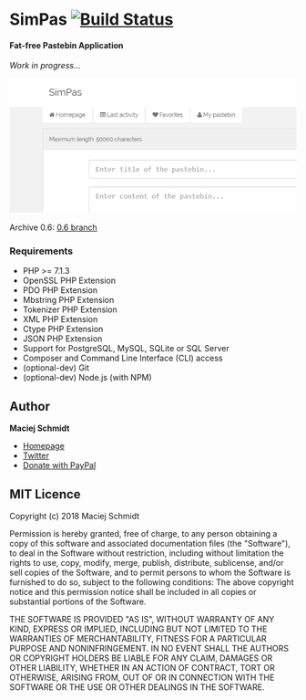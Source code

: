 # SimPas [![Build Status](https://travis-ci.org/Macsch15/SimPas.svg?branch=master)](https://travis-ci.org/Macsch15/SimPas)

#### Fat-free Pastebin Application
*Work in progress...*

![SimPas](https://raw.githubusercontent.com/Macsch15/SimPas/master/image.png)

Archive 0.6: [0.6 branch](https://github.com/Macsch15/SimPas/tree/archive)

### Requirements
- PHP >= 7.1.3
- OpenSSL PHP Extension
- PDO PHP Extension
- Mbstring PHP Extension
- Tokenizer PHP Extension
- XML PHP Extension
- Ctype PHP Extension
- JSON PHP Extension
- Support for PostgreSQL, MySQL, SQLite or SQL Server
- Composer and Command Line Interface (CLI) access
- (optional-dev) Git
- (optional-dev) Node.js (with NPM)

## Author
**Maciej Schmidt**
- [Homepage](http://www.macsch15.pl/ "Homepage")
- [Twitter](https://twitter.com/Macsch15 "Twitter")
- [Donate with PayPal](https://www.paypal.me/MaciejSchmidt "Donate with PayPal")

## MIT Licence

Copyright (c) 2018 Maciej Schmidt

Permission is hereby granted, free of charge, to any person obtaining a copy 
of this software and associated documentation files (the "Software"), to deal
in the Software without restriction, including without limitation the rights
to use, copy, modify, merge, publish, distribute, sublicense, and/or sell
copies of the Software, and to permit persons to whom the Software is furnished
to do so, subject to the following conditions:
The above copyright notice and this permission notice shall be included in all
copies or substantial portions of the Software.

THE SOFTWARE IS PROVIDED "AS IS", WITHOUT WARRANTY OF ANY KIND, EXPRESS OR
IMPLIED, INCLUDING BUT NOT LIMITED TO THE WARRANTIES OF MERCHANTABILITY,
FITNESS FOR A PARTICULAR PURPOSE AND NONINFRINGEMENT. IN NO EVENT SHALL THE
AUTHORS OR COPYRIGHT HOLDERS BE LIABLE FOR ANY CLAIM, DAMAGES OR OTHER
LIABILITY, WHETHER IN AN ACTION OF CONTRACT, TORT OR OTHERWISE, ARISING FROM,
OUT OF OR IN CONNECTION WITH THE SOFTWARE OR THE USE OR OTHER DEALINGS IN
THE SOFTWARE.
